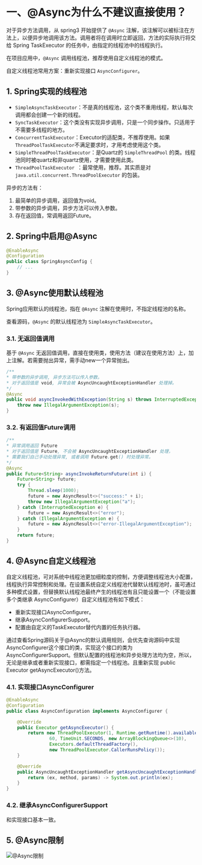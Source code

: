 # 一、@Async为什么不建议直接使用？

对于异步方法调用，从 spring3 开始提供了 `@Async` 注解，该注解可以被标注在方法上，以便异步地调用该方法。调用者将在调用时立即返回，方法的实际执行将交给 Spring TaskExecutor 的任务中，由指定的线程池中的线程执行。

在项目应用中，`@Async` 调用线程池，推荐使用自定义线程池的模式。

自定义线程池常用方案：重新实现接口 `AsyncConfigurer`。

## 1. Spring实现的线程池

- `SimpleAsyncTaskExecutor`：不是真的线程池，这个类不重用线程，默认每次调用都会创建一个新的线程。
- `SyncTaskExecutor`：这个类没有实现异步调用，只是一个同步操作。只适用于不需要多线程的地方。
- `ConcurrentTaskExecutor`：Executor的适配类，不推荐使用。如果 `ThreadPoolTaskExecutor`不满足要求时，才用考虑使用这个类。
- `SimpleThreadPoolTaskExecutor`：是Quartz的 `SimpleThreadPool` 的类。线程池同时被quartz和非quartz使用，才需要使用此类。
- `ThreadPoolTaskExecutor `：最常使用，推荐。其实质是对 `java.util.concurrent.ThreadPoolExecutor` 的包装。

异步的方法有：

1. 最简单的异步调用，返回值为void。
2. 带参数的异步调用，异步方法可以传入参数。
3.  存在返回值，常调用返回Future。

## 2. Spring中启用@Async

```java
@EnableAsync
@Configuration
public class SpringAsyncConfig {
    // ...
}
```



## 3. @Async使用默认线程池

Spring应用默认的线程池，指在 `@Async` 注解在使用时，不指定线程池的名称。

查看源码，`@Async` 的默认线程池为 `SimpleAsyncTaskExecutor`。

### 3.1. 无返回值调用

基于 `@Async` 无返回值调用，直接在使用类，使用方法（建议在使用方法）上，加上注解。若需要抛出异常，需手动new一个异常抛出。

```java
/**
* 带参数的异步调用, 异步方法可以传入参数。
* 对于返回值是 void, 异常会被 AsyncUncaughtExceptionHandler 处理掉。
*/
@Async
public void asyncInvokedWithException(String s) throws InterruptedException {
    throw new IllegalArgumentException(s);
}
```

### 3.2. 有返回值Future调用

```java
/**
* 异常调用返回 Future
* 对于返回值是 Future, 不会被 AsyncUncaughtExceptionHandler 处理，
* 需要我们自己手动处理异常, 或者调用 Future.get() 时处理异常。
*/
@Async
public Future<String> asyncInvokeReturnFuture(int i) {
    Future<String> future;
    try {
        Thread.sleep(1000);
        future = new AsyncResult<>("success:" + i);
        throw new IllegalArgumentException("a");
    } catch (InterruptedException e) {
        future = new AsyncResult<>("error");
    } catch (IllegalArgumentException e) {
        future = new AsyncResult<>("error-IllegalArgumentException");
    }
    return future;
}
```



## 4. @Async自定义线程池

自定义线程池，可对系统中线程池更加细粒度的控制，方便调整线程池大小配置，线程执行异常控制和处理。在设置系统自定义线程池代替默认线程池时，虽可通过多种模式设置，但替换默认线程池最终产生的线程池有且只能设置一个（不能设置多个类继承 AsyncConfigurer）自定义线程池有如下模式：

- 重新实现接口AsyncConfigurer。
- 继承AsyncConfigurerSupport。
- 配置由自定义的TaskExecutor替代内置的任务执行器。

通过查看Spring源码关于@Async的默认调用规则，会优先查询源码中实现AsyncConfigurer这个接口的类，实现这个接口的类为AsyncConfigurerSupport。但默认配置的线程池和异步处理方法均为空，所以，无论是继承或者重新实现接口，都需指定一个线程池。且重新实现 public Executor getAsyncExecutor()方法。

### 4.1. 实现接口AsyncConfigurer

```java
@EnableAsync
@Configuration
public class AsyncConfiguration implements AsyncConfigurer {

    @Override
    public Executor getAsyncExecutor() {
        return new ThreadPoolExecutor(1, Runtime.getRuntime().availableProcessors(),
                60, TimeUnit.SECONDS, new ArrayBlockingQueue<>(10),
                Executors.defaultThreadFactory(),
                new ThreadPoolExecutor.CallerRunsPolicy());
    }

    @Override
    public AsyncUncaughtExceptionHandler getAsyncUncaughtExceptionHandler() {
        return (ex, method, params) -> System.out.println(ex);
    }
}
```

### 4.2. 继承AsyncConfigurerSupport

和实现接口基本一致。



## 5. @Async限制

<img src="https://cdn.jsdelivr.net/gh/RingoTangs/image-hosting@master/MultiThreadConcurrent/@Async限制.geemg54r6qg.png" alt="@Async限制"  />
